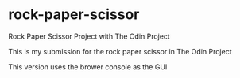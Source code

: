# rock-paper-scissor
Rock Paper Scissor Project with The Odin Project

This is my submission for the rock paper scissor in The Odin Project

This version uses the brower console as the GUI